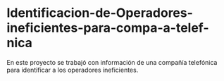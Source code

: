 # Identificacion-de-Operadores-ineficientes-para-compa-a-telef-nica
En este proyecto se trabajó con información de una compañía telefónica para identificar a los operadores ineficientes.
